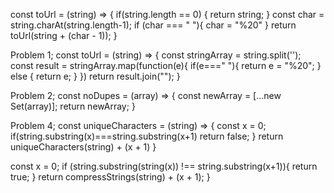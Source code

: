 const toUrl = (string) => {
if(string.length == 0) {
  return string;
}
const char = string.charAt(string.length-1);
if (char === " "){
  char = "%20"
}
return toUrl(string + (char - 1));
}

 Problem 1;
const toUrl = (string) => {
  const stringArray = string.split('');
  const result = stringArray.map(function(e){
    if(e===" "){
     return e = "%20";
    } else {
     return e;
    }
})
  return result.join("");
}

Problem 2;
const noDupes = (array) => {
const newArray = [...new Set(array)];
return newArray;
}

Problem 4;
const uniqueCharacters = (string) => {
  const x = 0;
  if(string.substring(x)===string.substring(x+1)
    return false;
  }
    return uniqueCharacters(string) + (x + 1)
  }


  
  
  const x = 0; 
  if (string.substring(string(x)) !== string.substring(x+1)){
      return true;
    }
     return compressStrings(string) + (x + 1);
     }


 
 






